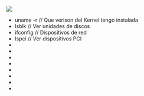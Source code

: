 ![](https://webtematica.com/sites/default/files/styles/790px/public/blog-img/servidores-web.jpg?itok=PXBE6Ehg&timestamp=1452631683)  

* uname -r  // Que verison del Kernel tengo instalada 
* lsblk // Ver unidades de discos
* ifconfig // Dispositivos de red
* lspci // Ver dispositivos PCI
* 
* 
* 
* 
* 
* 
* 
* 
